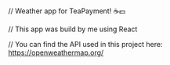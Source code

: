 // Weather app for TeaPayment! ☕️💵

// This app was build by me using React 

// You can find the API used in this project here: https://openweathermap.org/ 